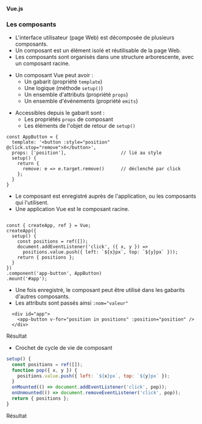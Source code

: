 #### Vue.js
### Les composants

<div class="r-stack">

<div class="fragment fade-out" data-fragment-index="1">

* L'interface utilisateur (page Web) est décomposée de plusieurs composants.
* Un composant est un élément isolé et réutilisable de la page Web.
* Les composants sont organisés dans une structure arborescente, avec un composant racine.

</div>

<div class="fragment fade-in-then-out" data-fragment-index="1">

* Un composant Vue peut avoir :
  * Un gabarit (propriété `template`)
  * Une logique (méthode `setup()`)
  * Un ensemble d'attributs (propriété `props`)
  * Un ensemble d'événements (propriété `emits`)

</div>

<div class="fragment fade-in-then-out" data-fragment-index="2">

* Accessibles depuis le gabarit sont :
  * Les propriétés `props` de composant
  * Les éléments de l'objet de retour de `setup()`

```
const AppButton = {
  template: '<button :style="position" @click.stop="remove">X</button>',
  props: ['position'],                    // lié au style
  setup() {
    return {
      remove: e => e.target.remove()      // déclenché par click
    };
  }
}
```


</div>

<div class="fragment fade-in" data-fragment-index="3">
<div class="fragment fade-out" data-fragment-index="5">

* Le composant est enregistré auprès de l'application, ou les composants qui l'utilisent.
* Une application Vue est le composant racine. <!-- .element class="fragment" data-fragment-index="4"  -->

<pre><code
  class="javascript language-javascript"
  data-trim
  data-noescape
  data-line-numbers="10|2-9"
  data-fragment-index="4">
const { createApp, ref } = Vue;
createApp({
  setup() {
    const positions = ref([]);
    document.addEventListener('click', ({ x, y }) =>
      positions.value.push({ left: `${x}px`, top: `${y}px` }));
    return { positions };
  }
})
.component('app-button', AppButton)
.mount('#app');
</code></pre>

</div>
</div>

<div class="fragment fade-in-then-out" data-fragment-index="5">

* Une fois enregistré, le composant peut être utilisé dans les gabarits d'autres composants.
* Les attributs sont passés ainsi `:nom="valeur"`

``` [2]
  <div id="app">
    <app-button v-for="position in positions" :position="position" />
  </div>
```


</div>

<div class="fragment fade-in-then-out" data-fragment-index="6">

Résultat

<div data-code-example="vue-component" data-code-example-size="big"></div>


</div>

<div class="fragment fade-in-then-out" data-fragment-index="7">

* Crochet de cycle de vie de composant

```javascript [6,7]
setup() {
  const positions = ref([]);
  function pop({ x, y }) {
    positions.value.push({ left: `${x}px`, top: `${y}px` });
  }
  onMounted(() => document.addEventListener('click', pop));
  onUnmounted(() => document.removeEventListener('click', pop));
  return { positions };
}
```
</div>

<div class="fragment fade-in-then-out" data-fragment-index="8">

Résultat

<div data-code-example="vue-lifecycle-hooks" data-code-example-size="big"></div>


</div>

</div>
